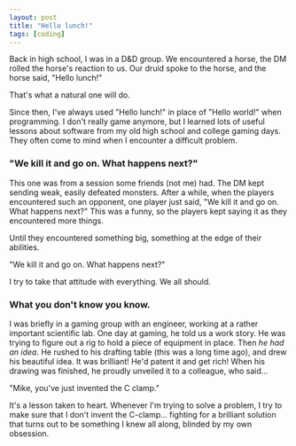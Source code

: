 ```yaml
---
layout: post
title: "Hello lunch!"
tags: [coding]
---
```


Back in high school, I was in a D&D group. We encountered a horse, the DM rolled the horse's reaction to us. Our druid spoke to the horse, and the
horse said, "Hello lunch!"

That's what a natural one will do.

Since then, I've always used "Hello lunch!" in place of "Hello world!" when programming. I don't really game anymore, but I learned lots of useful lessons about software from my old high school and college gaming days. They often come to mind when I encounter a difficult problem. 

### "We kill it and go on. What happens next?"

This one was from a session some friends (not me) had. The DM kept sending weak, easily defeated monsters. After a while, when the players encountered such an opponent, one player just said, "We kill it and go on. What happens next?" This was a funny, so the players kept saying it as they encountered more things. 

Until they encountered something big, something at the edge of their abilities.

"We kill it and go on. What happens next?"

I try to take that attitude with everything. We all should. 

### What you don't know you know. 

I was briefly in a gaming group with an engineer, working at a rather important scientific lab. One day at gaming, he told us a work story. He was trying to figure out a rig to hold a piece of equipment in place. Then *he had an idea*. He rushed to his drafting table (this was a long time ago), and drew his beautiful idea. It was brilliant! He'd patent it and get rich! When his drawing was finished, he proudly unveiled it to a colleague, who said...

"Mike, you've just invented the C clamp."

It's a lesson taken to heart. Whenever I'm trying to solve a problem, I try to make sure that I don't invent the C-clamp... fighting for a brilliant solution that turns out to be something I knew all along, blinded by my own obsession. 
